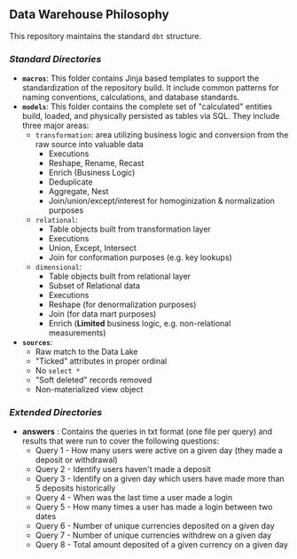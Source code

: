 <h2>Data Warehouse Philosophy</h2>

This repository maintains the standard `dbt` structure.

### *Standard Directories*

- **`macros`**: This folder contains Jinja based templates to support the standardization of the repository build.  It include common patterns for naming conventions, calculations, and database standards.
- **`models`**: This folder contains the complete set of "calculated" entities build, loaded, and physically persisted as tables via SQL. They include three major areas:
   - `transformation`: area utilizing business logic and conversion from the raw source into valuable data
      - Executions
      - Reshape, Rename, Recast
      - Enrich (Business Logic)
      - Deduplicate
      - Aggregate, Nest
      - Join/union/except/interest for homoginization & normalization purposes
   - `relational`:
     - Table objects built from transformation layer
     - Executions
     - Union, Except, Intersect
     - Join for conformation purposes (e.g. key lookups)
   - `dimensional`:
     - Table objects built from relational layer
     - Subset of Relational data
     - Executions
     - Reshape (for denormalization purposes)
     - Join (for data mart purposes)
     - Enrich (**Limited** business logic, e.g. non-relational measurements)
- **`sources`**:
  - Raw match to the Data Lake
  - "Ticked" attributes in proper ordinal
  - No `select *`
  - "Soft deleted" records removed
  - Non-materialized view object

### *Extended Directories*

- **answers** : Contains the queries in txt format (one file per query) and results that were run to cover the following questions:
  - Query 1 - How many users were active on a given day (they made a deposit or withdrawal)
  - Query 2 - Identify users haven't made a deposit
  - Query 3 - Identify on a given day which users have made more than 5 deposits historically
  - Query 4 - When was the last time a user made a login
  - Query 5 - How many times a user has made a login between two dates
  - Query 6 - Number of unique currencies deposited on a given day
  - Query 7 - Number of unique currencies withdrew on a given day
  - Query 8 - Total amount deposited of a given currency on a given day
